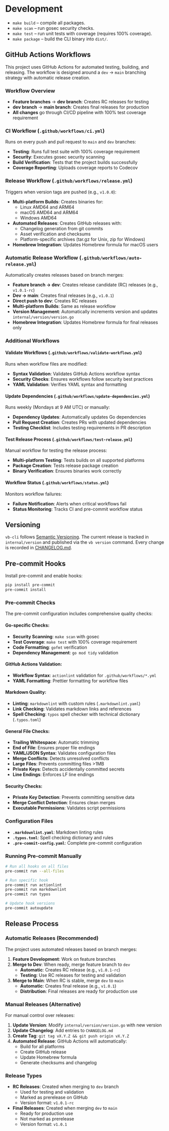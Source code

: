 # Development

- `make build` – compile all packages.
- `make scan` – run gosec security checks.
- `make test` – run unit tests with coverage (requires 100% coverage).
- `make package` – build the CLI binary into `dist/`.

## GitHub Actions Workflows

This project uses GitHub Actions for automated testing, building, and releasing. The workflow is designed around a `dev` → `main` branching strategy with automatic release creation.

### Workflow Overview
- **Feature branches** → **dev branch**: Creates RC releases for testing
- **dev branch** → **main branch**: Creates final releases for production
- **All changes** go through CI/CD pipeline with 100% test coverage requirement

### CI Workflow (`.github/workflows/ci.yml`)
Runs on every push and pull request to `main` and `dev` branches:
- **Testing**: Runs full test suite with 100% coverage requirement
- **Security**: Executes gosec security scanning
- **Build Verification**: Tests that the project builds successfully
- **Coverage Reporting**: Uploads coverage reports to Codecov

### Release Workflow (`.github/workflows/release.yml`)
Triggers when version tags are pushed (e.g., `v1.0.0`):
- **Multi-platform Builds**: Creates binaries for:
  - Linux AMD64 and ARM64
  - macOS AMD64 and ARM64
  - Windows AMD64
- **Automated Releases**: Creates GitHub releases with:
  - Changelog generation from git commits
  - Asset verification and checksums
  - Platform-specific archives (tar.gz for Unix, zip for Windows)
- **Homebrew Integration**: Updates Homebrew formula for macOS users

### Automatic Release Workflow (`.github/workflows/auto-release.yml`)
Automatically creates releases based on branch merges:
- **Feature branch → dev**: Creates release candidate (RC) releases (e.g., `v1.0.1-rc`)
- **Dev → main**: Creates final releases (e.g., `v1.0.1`)
- **Direct push to dev**: Creates RC releases
- **Multi-platform Builds**: Same as release workflow
- **Version Management**: Automatically increments version and updates `internal/version/version.go`
- **Homebrew Integration**: Updates Homebrew formula for final releases only

### Additional Workflows

#### Validate Workflows (`.github/workflows/validate-workflows.yml`)
Runs when workflow files are modified:
- **Syntax Validation**: Validates GitHub Actions workflow syntax
- **Security Checks**: Ensures workflows follow security best practices
- **YAML Validation**: Verifies YAML syntax and formatting

#### Update Dependencies (`.github/workflows/update-dependencies.yml`)
Runs weekly (Mondays at 9 AM UTC) or manually:
- **Dependency Updates**: Automatically updates Go dependencies
- **Pull Request Creation**: Creates PRs with updated dependencies
- **Testing Checklist**: Includes testing requirements in PR description

#### Test Release Process (`.github/workflows/test-release.yml`)
Manual workflow for testing the release process:
- **Multi-platform Testing**: Tests builds on all supported platforms
- **Package Creation**: Tests release package creation
- **Binary Verification**: Ensures binaries work correctly

#### Workflow Status (`.github/workflows/status.yml`)
Monitors workflow failures:
- **Failure Notification**: Alerts when critical workflows fail
- **Status Monitoring**: Tracks CI and pre-commit workflow status

## Versioning

`vb-cli` follows [Semantic Versioning](https://semver.org/spec/v2.0.0.html). The current release is tracked in `internal/version` and published via the `vb version` command. Every change is recorded in [CHANGELOG.md](../CHANGELOG.md).

## Pre-commit Hooks

Install pre-commit and enable hooks:

```bash
pip install pre-commit
pre-commit install
```

### Pre-commit Checks

The pre-commit configuration includes comprehensive quality checks:

#### **Go-specific Checks:**
- **Security Scanning**: `make scan` with gosec
- **Test Coverage**: `make test` with 100% coverage requirement
- **Code Formatting**: `gofmt` verification
- **Dependency Management**: `go mod tidy` validation

#### **GitHub Actions Validation:**
- **Workflow Syntax**: `actionlint` validation for `.github/workflows/*.yml`
- **YAML Formatting**: Prettier formatting for workflow files

#### **Markdown Quality:**
- **Linting**: `markdownlint` with custom rules (`.markdownlint.yaml`)
- **Link Checking**: Validates markdown links and references
- **Spell Checking**: `typos` spell checker with technical dictionary (`.typos.toml`)

#### **General File Checks:**
- **Trailing Whitespace**: Automatic trimming
- **End of File**: Ensures proper file endings
- **YAML/JSON Syntax**: Validates configuration files
- **Merge Conflicts**: Detects unresolved conflicts
- **Large Files**: Prevents committing files >1MB
- **Private Keys**: Detects accidentally committed secrets
- **Line Endings**: Enforces LF line endings

#### **Security Checks:**
- **Private Key Detection**: Prevents committing sensitive data
- **Merge Conflict Detection**: Ensures clean merges
- **Executable Permissions**: Validates script permissions

### Configuration Files

- **`.markdownlint.yaml`**: Markdown linting rules
- **`.typos.toml`**: Spell checking dictionary and rules
- **`.pre-commit-config.yaml`**: Complete pre-commit configuration

### Running Pre-commit Manually

```bash
# Run all hooks on all files
pre-commit run --all-files

# Run specific hook
pre-commit run actionlint
pre-commit run markdownlint
pre-commit run typos

# Update hook versions
pre-commit autoupdate
```

## Release Process

### Automatic Releases (Recommended)
The project uses automated releases based on branch merges:

1. **Feature Development**: Work on feature branches
2. **Merge to Dev**: When ready, merge feature branch to `dev`
   - **Automatic**: Creates RC release (e.g., `v1.0.1-rc`)
   - **Testing**: Use RC releases for testing and validation
3. **Merge to Main**: When RC is stable, merge `dev` to `main`
   - **Automatic**: Creates final release (e.g., `v1.0.1`)
   - **Distribution**: Final releases are ready for production use

### Manual Releases (Alternative)
For manual control over releases:

1. **Update Version**: Modify `internal/version/version.go` with new version
2. **Update Changelog**: Add entries to `CHANGELOG.md`
3. **Create Tag**: `git tag vX.Y.Z && git push origin vX.Y.Z`
4. **Automated Release**: GitHub Actions will automatically:
   - Build for all platforms
   - Create GitHub release
   - Update Homebrew formula
   - Generate checksums and changelog

### Release Types
- **RC Releases**: Created when merging to `dev` branch
  - Used for testing and validation
  - Marked as prerelease on GitHub
  - Version format: `v1.0.1-rc`
- **Final Releases**: Created when merging `dev` to `main`
  - Ready for production use
  - Not marked as prerelease
  - Version format: `v1.0.1`
